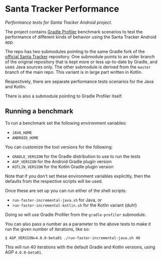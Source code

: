 # Santa Tracker Performance

_Performance tests for Santa Tracker Android project._

The project contains [Gradle Profiler](http://github.com/gradle/gradle-profiler) benchmark scenarios to test the performance of different kinds of behavior using the Santa Tracker Android app.

The repo has two submodules pointing to the same Gradle fork of the [official Santa Tracker](https://github.com/google/santa-tracker-android) repository.
One submodule points to an older branch of the original repository that is kept more or less up-to-date by Gradle, and uses Java sources only.
The other submodule is derived from the `master` branch of the main repo.
This variant is in large part written in Kotlin.

Respectively, there are separate performance tests scenarios for the Java and Kotlin.

There is also a submodule pointing to Gradle Profiler itself.

## Running a benchmark

To run a benchmark set the following environment variables:

- `JAVA_HOME`
- `ANDROID_HOME`

You can customize the tool versions for the following:

- `GRADLE_VERSION` for the Gradle distribution to use to run the tests
- `AGP_VERSION` for the Android Gradle plugin version
- `KOTLIN_VERSION` for the Kotlin Gradle plugin version

Note that if you don't set these environment variables explicitly, then the defaults from the respective scripts will be used.

Once these are set up you can run either of the shell scripts:

- `run-faster-incremental-java.sh` for Java, or
- `run-faster-incremental-kotlin.sh` for the Kotlin variant (duh!)

Doing so will use Gradle Profiler from the `gradle-profiler` submodule.

You can also pass a number as a parameter to the above tests to make it run the given number of iterations, like so:

```console
$ AGP_VERSION=4.0.0-beta01 ./run-faster-incremental-java.sh 40
```

This will run 40 iterations with the default Gradle and Kotlin versions, using AGP `4.0.0-beta01`.
